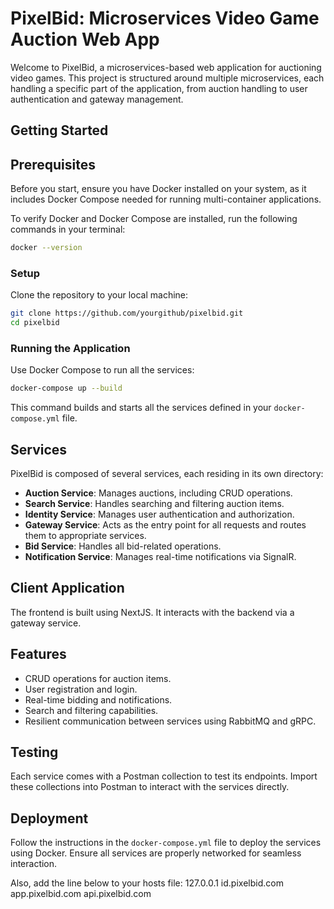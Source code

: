 
# PixelBid: Microservices Video Game Auction Web App

Welcome to PixelBid, a microservices-based web application for auctioning video games. This project is structured around multiple microservices, each handling a specific part of the application, from auction handling to user authentication and gateway management.

## Getting Started

## Prerequisites

Before you start, ensure you have Docker installed on your system, as it includes Docker Compose needed for running multi-container applications.

To verify Docker and Docker Compose are installed, run the following commands in your terminal:

```bash
docker --version
```

### Setup

Clone the repository to your local machine:

```bash
git clone https://github.com/yourgithub/pixelbid.git
cd pixelbid
```

### Running the Application

Use Docker Compose to run all the services:

```bash
docker-compose up --build
```

This command builds and starts all the services defined in your `docker-compose.yml` file.

## Services

PixelBid is composed of several services, each residing in its own directory:

- **Auction Service**: Manages auctions, including CRUD operations.
- **Search Service**: Handles searching and filtering auction items.
- **Identity Service**: Manages user authentication and authorization.
- **Gateway Service**: Acts as the entry point for all requests and routes them to appropriate services.
- **Bid Service**: Handles all bid-related operations.
- **Notification Service**: Manages real-time notifications via SignalR.

## Client Application

The frontend is built using NextJS. It interacts with the backend via a gateway service.

## Features

- CRUD operations for auction items.
- User registration and login.
- Real-time bidding and notifications.
- Search and filtering capabilities.
- Resilient communication between services using RabbitMQ and gRPC.

## Testing

Each service comes with a Postman collection to test its endpoints. Import these collections into Postman to interact with the services directly.

## Deployment

Follow the instructions in the `docker-compose.yml` file to deploy the services using Docker. Ensure all services are properly networked for seamless interaction.

Also, add the line below to your hosts file:
127.0.0.1 id.pixelbid.com app.pixelbid.com api.pixelbid.com

